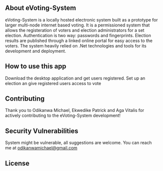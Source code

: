 
## About eVoting-System
eVoting-System is a locally hosted electronic system built as a prototype for larger multi-node internet based voting.
It is a permissioned system that allows the registeration of voters and election administrators for a set election. Authentication is two way: passwords and fingerprints. Election results are published through a linked online portal for easy access to the voters.
The system heavily relied on .Net technologies and tools for its development and deployment. 

## How to use this app
Download the desktop application and get users registered. Set up an election an give registered users access to vote

## Contributing

Thank you to Odikanwa Michael, Ekwedike Patrick and Aga Vitalis for actively contributing to the eVoting-System development! 

## Security Vulnerabilities

System  might be vulnerable, all suggestions are welcome. You can reach me at odikanwamichael@gmail.com

## License


